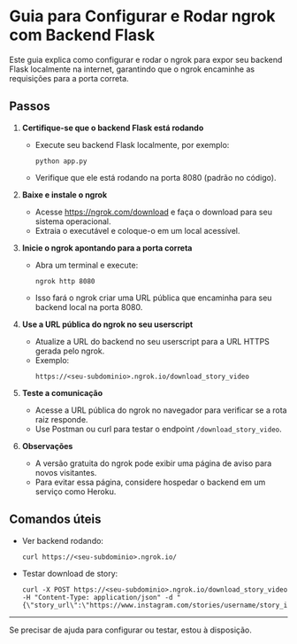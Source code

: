# Guia para Configurar e Rodar ngrok com Backend Flask

Este guia explica como configurar e rodar o ngrok para expor seu backend Flask localmente na internet, garantindo que o ngrok encaminhe as requisições para a porta correta.

## Passos

1. **Certifique-se que o backend Flask está rodando**

   - Execute seu backend Flask localmente, por exemplo:
     ```
     python app.py
     ```
   - Verifique que ele está rodando na porta 8080 (padrão no código).

2. **Baixe e instale o ngrok**

   - Acesse https://ngrok.com/download e faça o download para seu sistema operacional.
   - Extraia o executável e coloque-o em um local acessível.

3. **Inicie o ngrok apontando para a porta correta**

   - Abra um terminal e execute:
     ```
     ngrok http 8080
   - Isso fará o ngrok criar uma URL pública que encaminha para seu backend local na porta 8080.

4. **Use a URL pública do ngrok no seu userscript**

   - Atualize a URL do backend no seu userscript para a URL HTTPS gerada pelo ngrok.
   - Exemplo:
     ```
     https://<seu-subdominio>.ngrok.io/download_story_video
     ```

5. **Teste a comunicação**

   - Acesse a URL pública do ngrok no navegador para verificar se a rota raiz responde.
   - Use Postman ou curl para testar o endpoint `/download_story_video`.

6. **Observações**

   - A versão gratuita do ngrok pode exibir uma página de aviso para novos visitantes.
   - Para evitar essa página, considere hospedar o backend em um serviço como Heroku.

## Comandos úteis

- Ver backend rodando:
  ```
  curl https://<seu-subdominio>.ngrok.io/
  ```

- Testar download de story:
  ```
  curl -X POST https://<seu-subdominio>.ngrok.io/download_story_video -H "Content-Type: application/json" -d "{\"story_url\":\"https://www.instagram.com/stories/username/story_id/\"}"
  ```

---

Se precisar de ajuda para configurar ou testar, estou à disposição.
